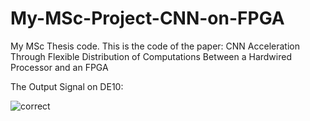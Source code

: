 # My-MSc-Project-CNN-on-FPGA
My MSc Thesis code. 
This is the code of the paper: CNN Acceleration Through Flexible Distribution of Computations Between a Hardwired Processor and an FPGA

The Output Signal on DE10:

![correct](https://user-images.githubusercontent.com/30567586/230686695-be08a7ff-4156-4bc6-9bf2-221921eef359.png)
